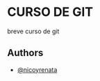# CURSO DE GIT

breve curso de git

## Authors

- [@nicoyrenata](https://www.github.com/reeenatamc)
